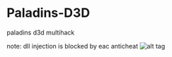 # Paladins-D3D
paladins d3d multihack

note: dll injection is blocked by eac anticheat
![alt tag](https://github.com/DrNseven/Paladins-D3D/blob/master/Release/menu.png)
